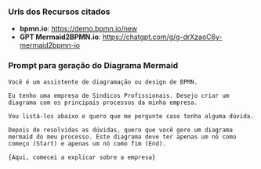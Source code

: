 ### Urls dos Recursos citados
- **bpmn.io**: https://demo.bpmn.io/new
- **GPT Mermaid2BPMN.io**: https://chatgpt.com/g/g-drXzaoC6y-mermaid2bpmn-io

### Prompt para geração do Diagrama Mermaid
```
Você é um assistente de diagramação ou design de BPMN.

Eu tenho uma empresa de Sindicos Profissionais. Desejo criar um diagrama com os principais processos da minha empresa.

Vou listá-los abaixo e quero que me pergunte caso tenha alguma dúvida.

Depois de resolvidas as dúvidas, quero que você gere um diagrama mermaid do meu processo. Este diagrama deve ter apenas um nó como começo (Start) e apenas um nó como fim (End).

{Aqui, comecei a explicar sobre a empresa}
```